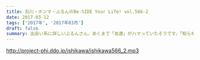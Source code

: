 ```yaml
---
title: 石川・ホンマ・ぶるんのBe-SIDE Your Life! vol.566-2
date: 2017-03-12
tags: ['2017年', '2017年03月']
draft: false
summary: 出会い系に詳しいぶるんさん。あくまで「友達」がハマっていたそうです。「知らねぇよ！人生相談・前半」SAITO
---
```


http://project-phi.ddo.jp/ishikawa/ishikawa566_2.mp3
